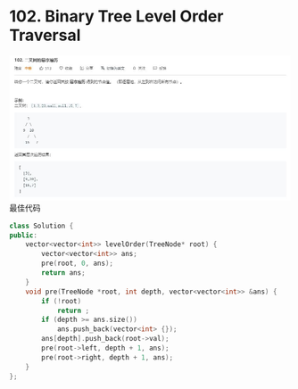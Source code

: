 # 102. Binary Tree Level Order Traversal
![](https://github.com/DominoWantToStudy/Leetcode-Note/blob/master/Note%20File/Image%20file/102.%20%E4%BA%8C%E5%8F%89%E6%A0%91%E7%9A%84%E5%B1%82%E5%BA%8F%E9%81%8D%E5%8E%86.JPG)
最佳代码
```cpp
class Solution {
public:
    vector<vector<int>> levelOrder(TreeNode* root) {
        vector<vector<int>> ans;
        pre(root, 0, ans);
        return ans;
    }
    void pre(TreeNode *root, int depth, vector<vector<int>> &ans) {
        if (!root) 
            return ;
        if (depth >= ans.size())
            ans.push_back(vector<int> {});
        ans[depth].push_back(root->val);
        pre(root->left, depth + 1, ans);
        pre(root->right, depth + 1, ans);
    }
};
```
